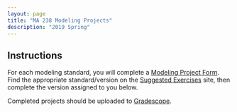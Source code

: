 ```yaml
---
layout: page
title: "MA 238 Modeling Projects"
description: "2019 Spring"
---
```


## Instructions

For each modeling standard, you will complete a
[Modeling Project Form](../pdf/modeling-form.pdf).
Find the appropriate
standard/version on the [Suggested Exercises](https://mastr.clontz.org) site,
then complete the version assigned to you below.

Completed projects should be uploaded to [Gradescope](https://gradescope.com).

